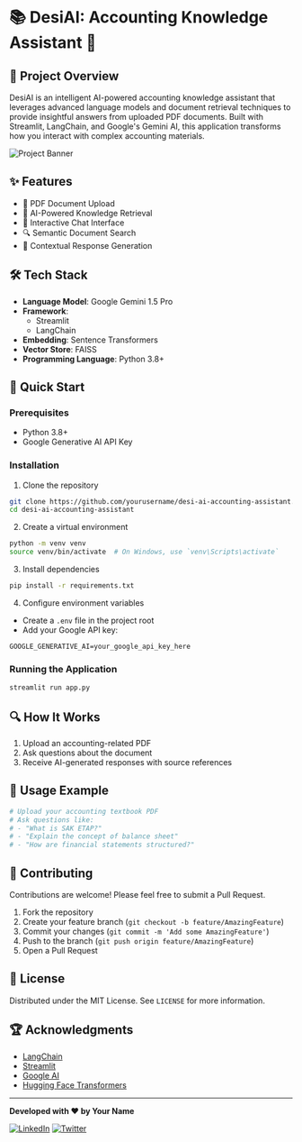 # 📚 DesiAI: Accounting Knowledge Assistant 🧠

## 🌟 Project Overview

DesiAI is an intelligent AI-powered accounting knowledge assistant that leverages advanced language models and document retrieval techniques to provide insightful answers from uploaded PDF documents. Built with Streamlit, LangChain, and Google's Gemini AI, this application transforms how you interact with complex accounting materials.

![Project Banner](https://via.placeholder.com/800x300.png?text=DesiAI+Accounting+Knowledge+Assistant)

## ✨ Features

- 📄 PDF Document Upload
- 🤖 AI-Powered Knowledge Retrieval
- 💬 Interactive Chat Interface
- 🔍 Semantic Document Search
- 🧠 Contextual Response Generation

## 🛠 Tech Stack

- **Language Model**: Google Gemini 1.5 Pro
- **Framework**: 
  - Streamlit
  - LangChain
- **Embedding**: Sentence Transformers
- **Vector Store**: FAISS
- **Programming Language**: Python 3.8+

## 🚀 Quick Start

### Prerequisites

- Python 3.8+
- Google Generative AI API Key

### Installation

1. Clone the repository
```bash
git clone https://github.com/yourusername/desi-ai-accounting-assistant.git
cd desi-ai-accounting-assistant
```

2. Create a virtual environment
```bash
python -m venv venv
source venv/bin/activate  # On Windows, use `venv\Scripts\activate`
```

3. Install dependencies
```bash
pip install -r requirements.txt
```

4. Configure environment variables
- Create a `.env` file in the project root
- Add your Google API key:
```
GOOGLE_GENERATIVE_AI=your_google_api_key_here
```

### Running the Application

```bash
streamlit run app.py
```

## 🔍 How It Works

1. Upload an accounting-related PDF
2. Ask questions about the document
3. Receive AI-generated responses with source references

## 📘 Usage Example

```python
# Upload your accounting textbook PDF
# Ask questions like:
# - "What is SAK ETAP?"
# - "Explain the concept of balance sheet"
# - "How are financial statements structured?"
```

## 🤝 Contributing

Contributions are welcome! Please feel free to submit a Pull Request.

1. Fork the repository
2. Create your feature branch (`git checkout -b feature/AmazingFeature`)
3. Commit your changes (`git commit -m 'Add some AmazingFeature'`)
4. Push to the branch (`git push origin feature/AmazingFeature`)
5. Open a Pull Request

## 📄 License

Distributed under the MIT License. See `LICENSE` for more information.

## 🏆 Acknowledgments

- [LangChain](https://www.langchain.com/)
- [Streamlit](https://streamlit.io/)
- [Google AI](https://ai.google/)
- [Hugging Face Transformers](https://huggingface.co/transformers/)

---

**Developed with ❤️ by Your Name**

[![LinkedIn](https://img.shields.io/badge/LinkedIn-Connect-blue)](https://www.linkedin.com/in/yourusername)
[![Twitter](https://img.shields.io/badge/Twitter-Follow-blue)](https://twitter.com/yourusername)